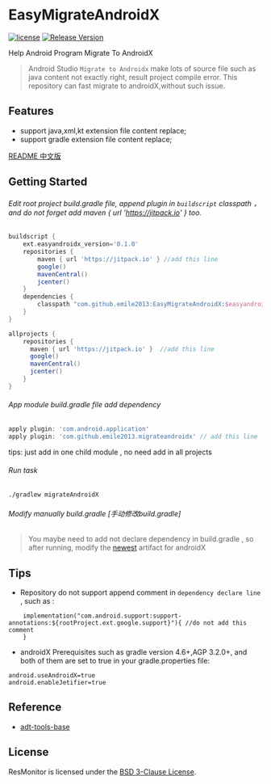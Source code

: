 # EasyMigrateAndroidX
[![license](http://img.shields.io/badge/license-BSD3-brightgreen.svg?style=flat)](https://github.com/emile2013/EasyMigrateAndroidX/tree/master/LICENSE)
[![Release Version](https://jitpack.io/v/emile2013/ResMonitor.svg)](https://jitpack.io/#emile2013/ResMonitor)

Help Android Program Migrate To AndroidX

> Android Studio `Migrate to Androidx` make lots of source file such as java content not exactly right, result project compile error. This repository can fast migrate to androidX,without such issue.

## Features
- support java,xml,kt extension file content replace;
- support gradle extension file content replace;

[README 中文版](README.zh-CN.md)

## Getting Started 

###### Edit root project build.gradle file, append plugin in  `buildscript`  classpath ，and do not forget add maven { url 'https://jitpack.io' } too.

```groovy
buildscript {
    ext.easyandroidx_version='0.1.0'
    repositories {
        maven { url 'https://jitpack.io' } //add this line
        google()
        mavenCentral()
        jcenter()
    }
    dependencies {
        classpath "com.github.emile2013:EasyMigrateAndroidX:$easyandroidx_version" //add this line
    }
}

allprojects {
    repositories {
      maven { url 'https://jitpack.io' }  //add this line
      google()
      mavenCentral()
      jcenter()
    }
}
```

###### App module build.gradle file  add  dependency

```groovy
apply plugin: 'com.android.application'
apply plugin: 'com.github.emile2013.migrateandroidx' // add this line
```
tips: just  add in one child module , no need add in all projects

###### Run task

```
./gradlew migrateAndroidX

```

###### Modify manually build.gradle [手动修改build.gradle]

> You maybe need to add not declare dependency in build.gradle , so after running, modify the [newest](https://developer.android.com/jetpack/androidx/migrate/artifact-mappings) artifact for androidX

## Tips
 
-  Repository do not support append comment in `dependency declare line` , such as  :
```aidl
    implementation("com.android.support:support-annotations:${rootProject.ext.google.support}"){ //do not add this comment
    }
```
- androidX Prerequisites such as gradle version 4.6+,AGP 3.2.0+, and both of them are set to true in your gradle.properties file:
```
android.useAndroidX=true
android.enableJetifier=true
```

## Reference
- [adt-tools-base](http://git.jetbrains.org/?p=idea/adt-tools-base.git;a=tree)

## License

ResMonitor is licensed under the [BSD 3-Clause License](./LICENSE).
